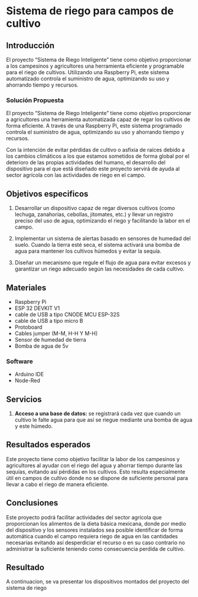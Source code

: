 # Sistema de riego para campos de cultivo


## Introducción

El proyecto “Sistema de Riego Inteligente” tiene como objetivo proporcionar a los campesinos y agricultores una herramienta eficiente y programable para el riego de cultivos. Utilizando una Raspberry Pi, este sistema automatizado controla el suministro de agua, optimizando su uso y ahorrando tiempo y recursos.

### Solución Propuesta 
El proyecto “Sistema de Riego Inteligente” tiene como objetivo proporcionar a agricultores una herramienta automatizada capaz de regar los cultivos de forma eficiente. A través de una Raspberry Pi, este sistema programado controla el suministro de agua, optimizando su uso y ahorrando tiempo y recursos.

Con la intención de evitar pérdidas de cultivo o asfixia de raíces debido a los cambios climáticos a los que estamos sometidos de forma global por el deterioro de las propias actividades del humano, el desarrollo del dispositivo para el que está diseñado este proyecto servirá de ayuda al sector agrícola con las actividades de riego en el campo.

## Objetivos especificos 

1. Desarrollar un dispositivo capaz de regar diversos cultivos (como lechuga, zanahorias, cebollas, jitomates, etc.) y llevar un registro preciso del uso de agua, optimizando el riego y facilitando la labor en el campo.

2. Implementar un sistema de alertas basado en sensores de humedad del suelo. Cuando la tierra esté seca, el sistema activará una bomba de agua para mantener los cultivos húmedos y evitar la sequía.

3. Diseñar un mecanismo que regule el flujo de agua para evitar excesos y garantizar un riego adecuado según las necesidades de cada cultivo.


## Materiales

- Raspberry Pi
- ESP 32 DEVKIT V1
-  cable de USB a tipo CNODE MCU ESP-32S
-  cable de USB a tipo micro B
-  Protoboard
-  Cables jumper (M-M, H-H Y M-H)
- Sensor de humedad de tierra
- Bomba de agua de 5v


### Software

-  Arduino IDE
-  Node-Red


## Servicios
1.  **Acceso a una base de datos:** se registrará cada vez que cuando un cultivo le falte agua para que así se riegue mediante una bomba de agua y este húmedo.


## Resultados esperados
Este proyecto tiene como objetivo facilitar la labor de los campesinos y agricultores al ayudar con el riego del agua y ahorrar tiempo durante las sequías, evitando así pérdidas en los cultivos. Esto resulta especialmente útil en campos de cultivo donde no se dispone de suficiente personal para llevar a cabo el riego de manera eficiente.


## Conclusiones
Este proyecto podrá facilitar actividades del sector agrícola que proporcionan los alimentos de la dieta básica mexicana, donde por medio del dispositivo y los sensores instalados sea posible identificar de forma automática cuando el campo requiera riego de agua en las cantidades necesarias evitando así desperdiciar el recurso o en su caso contrario no administrar la suficiente teniendo como consecuencia perdida de cultivo. 

## Resultado 
A continuacion, se va presentar los dispositivos montados del proyecto del sistema de riego 
